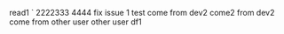 
read1
`
2222333
4444
fix issue 1 test
come from dev2
come2 from dev2
come from other user
other user df1
